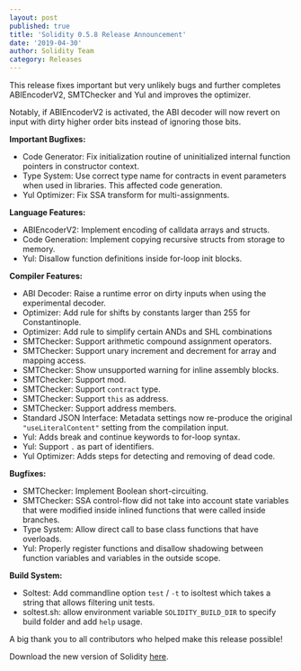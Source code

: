 ```yaml
---
layout: post
published: true
title: 'Solidity 0.5.8 Release Announcement'
date: '2019-04-30'
author: Solidity Team
category: Releases
---
```


This release fixes important but very unlikely bugs and further completes
ABIEncoderV2, SMTChecker and Yul and improves the optimizer.

Notably, if ABIEncoderV2 is activated, the ABI decoder will now revert on input
with dirty higher order bits instead of ignoring those bits.

**Important Bugfixes:**

- Code Generator: Fix initialization routine of uninitialized internal function
  pointers in constructor context.
- Type System: Use correct type name for contracts in event parameters when used
  in libraries. This affected code generation.
- Yul Optimizer: Fix SSA transform for multi-assignments.

**Language Features:**

- ABIEncoderV2: Implement encoding of calldata arrays and structs.
- Code Generation: Implement copying recursive structs from storage to memory.
- Yul: Disallow function definitions inside for-loop init blocks.

**Compiler Features:**

- ABI Decoder: Raise a runtime error on dirty inputs when using the experimental
  decoder.
- Optimizer: Add rule for shifts by constants larger than 255 for
  Constantinople.
- Optimizer: Add rule to simplify certain ANDs and SHL combinations
- SMTChecker: Support arithmetic compound assignment operators.
- SMTChecker: Support unary increment and decrement for array and mapping
  access.
- SMTChecker: Show unsupported warning for inline assembly blocks.
- SMTChecker: Support mod.
- SMTChecker: Support `contract` type.
- SMTChecker: Support `this` as address.
- SMTChecker: Support address members.
- Standard JSON Interface: Metadata settings now re-produce the original
  `"useLiteralContent"` setting from the compilation input.
- Yul: Adds break and continue keywords to for-loop syntax.
- Yul: Support `.` as part of identifiers.
- Yul Optimizer: Adds steps for detecting and removing of dead code.

**Bugfixes:**

- SMTChecker: Implement Boolean short-circuiting.
- SMTChecker: SSA control-flow did not take into account state variables that
  were modified inside inlined functions that were called inside branches.
- Type System: Allow direct call to base class functions that have overloads.
- Yul: Properly register functions and disallow shadowing between function
  variables and variables in the outside scope.

**Build System:**

- Soltest: Add commandline option `test` / `-t` to isoltest which takes a string
  that allows filtering unit tests.
- soltest.sh: allow environment variable `SOLIDITY_BUILD_DIR` to specify build
  folder and add `help` usage.

A big thank you to all contributors who helped make this release possible!

Download the new version of Solidity
[here](https://github.com/ethereum/solidity/releases/tag/v0.5.8).

